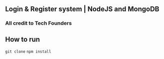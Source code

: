 ## Login & Register system | NodeJS and MongoDB
### All credit to Tech Founders

## How to run
`git clone`
`npm install`
